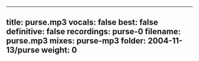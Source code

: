 
---
title: purse.mp3
vocals: false
best: false
definitive: false
recordings: purse-0
filename: purse.mp3
mixes: purse-mp3
folder: 2004-11-13/purse
weight: 0
---
